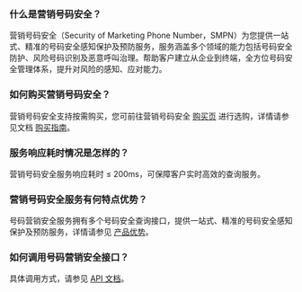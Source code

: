 ### 什么是营销号码安全？
营销号码安全（Security of Marketing Phone Number，SMPN）为您提供一站式、精准的号码安全感知保护及预防服务，服务涵盖多个领域的能力包括号码安全防护、风险号码识别及恶意呼叫治理。帮助客户建立从企业到终端，全方位号码安全管理体系，提升对风险的感知、应对能力。

### 如何购买营销号码安全？
营销号码安全支持按需购买，您可前往营销号码安全 [购买页]() 进行选购，详情请参见文档 [购买指南](https://cloud.tencent.com/document/product/1127/39350)。

### 服务响应耗时情况是怎样的？
营销号码安全服务响应耗时 ≤ 200ms，可保障客户实时高效的查询服务。

### 营销号码安全服务有何特点优势？
号码营销安全服务拥有多个号码安全查询接口，提供一站式、精准的号码安全感知保护及预防服务，详情请参见 [产品优势](https://cloud.tencent.com/document/product/1127/39355)。

### 如何调用号码营销安全接口？
具体调用方式，请参见 [API 文档]()。
